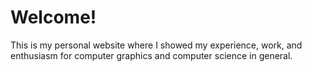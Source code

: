 # Welcome!
This is my personal website where I showed my experience, work, and enthusiasm for computer graphics and computer science in general.
